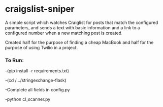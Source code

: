 # craigslist-sniper
A simple script which watches Craiglist for posts that match the configured parameters, and sends a text with basic information and a link to a configured number when a new matching post is created.

Created half for the purpose of finding a cheap MacBook and half for the purpose of using Twilio in a project. 


### To Run:

-(pip install -r requirements.txt)

-(cd /.../stringexchange-flask)

-Complete all fields in config.py

-python cl_scanner.py
